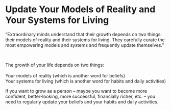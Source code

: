 
# Update Your Models of Reality and Your Systems for Living

“Extraordinary minds understand that their growth depends on two things: their models of reality and their systems for living. They carefully curate the most empowering models and systems and frequently update themselves.”

<br/>

The growth of your life depends on two things:<br/>
<br/>
Your models of reality (which is another word for beliefs)<br/>
Your systems for living (which is another word for habits and daily activities)<br/>

If you want to grow as a person – maybe you want to become more confident, better-looking, more successful, financially richer, etc. – you need to regularly update your beliefs and your habits and daily activities.

